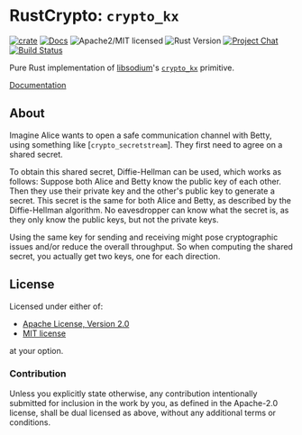 # RustCrypto: `crypto_kx`

[![crate][crate-image]][crate-link]
[![Docs][docs-image]][docs-link]
![Apache2/MIT licensed][license-image]
![Rust Version][rustc-image]
[![Project Chat][chat-image]][chat-link]
[![Build Status][build-image]][build-link]

Pure Rust implementation of [libsodium]'s [`crypto_kx`] primitive.

[Documentation][docs-link]

## About

Imagine Alice wants to open a safe communication channel with Betty,
using something like [`crypto_secretstream`]. They first need to agree on
a shared secret.

To obtain this shared secret, Diffie-Hellman can be used, which works as follows:
Suppose both Alice and Betty know the public key of each other.
Then they use their private key and the other's public key to generate a
secret. This secret is the same for both Alice and Betty, as described by
the Diffie-Hellman algorithm.
No eavesdropper can know what the secret is, as they only know the public keys, but
not the private keys.

Using the same key for sending and receiving might pose cryptographic
issues and/or reduce the overall throughput.
So when computing the shared secret, you actually get two keys,
one for each direction.

## License

Licensed under either of:

- [Apache License, Version 2.0](http://www.apache.org/licenses/LICENSE-2.0)
- [MIT license](http://opensource.org/licenses/MIT)

at your option.

### Contribution

Unless you explicitly state otherwise, any contribution intentionally submitted
for inclusion in the work by you, as defined in the Apache-2.0 license, shall be
dual licensed as above, without any additional terms or conditions.

[//]: # "badges"
[crate-image]: https://img.shields.io/crates/v/crypto_kx.svg
[crate-link]: https://crates.io/crates/crypto_kx
[docs-image]: https://docs.rs/crypto_kx/badge.svg
[docs-link]: https://docs.rs/crypto_kx/
[license-image]: https://img.shields.io/badge/license-Apache2.0/MIT-blue.svg
[rustc-image]: https://img.shields.io/badge/rustc-1.56+-blue.svg
[chat-image]: https://img.shields.io/badge/zulip-join_chat-blue.svg
[chat-link]: https://rustcrypto.zulipchat.com/#narrow/stream/260038-AEADs
[build-image]: https://github.com/RustCrypto/nacl-compat/actions/workflows/crypto_kx.yml/badge.svg
[build-link]: https://github.com/RustCrypto/nacl-compat/actions/workflows/crypto_kx.yml

[//]: # "general links"
[libsodium]: https://doc.libsodium.org/
[`crypto_kx`]: https://libsodium.gitbook.io/doc/key_exchange
